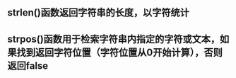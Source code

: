 ## strlen()函数返回字符串的长度，以字符统计
<?php
    echo strlen("hello world!");
?>
## strpos()函数用于检索字符串内指定的字符或文本，如果找到返回字符位置（字符位置从0开始计算），否则返回false
<?php
    echo strpos("hello world!","world");
?>